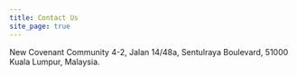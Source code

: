 ```yaml
---
title: Contact Us
site_page: true
---
```

New Covenant Community
4-2, Jalan 14/48a,
Sentulraya Boulevard,
51000 Kuala Lumpur,
Malaysia.